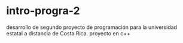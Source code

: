 # intro-progra-2
desarrollo de segundo proyecto de programación para la universidad estatal a distancia de Costa Rica. proyecto en c++
